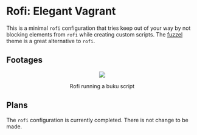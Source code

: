 # Rofi: Elegant Vagrant

This is a minimal `rofi` configuration that tries keep out of your way by not blocking elements from `rofi` while creating custom scripts. The [fuzzel](https://github.com/anstrinn/elegantvagrant/tree/main/fuzzel) theme is a great alternative to `rofi`.

## Footages

<div align="center">
  <img src="https://git.disroot.org/anstrinn/images/raw/branch/main/elegantvagrant/2025-04-21-rofi.webp">
  <p>Rofi running a buku script</p>
</div>

## Plans

The `rofi` configuration is currently completed. There is not change to be made.
